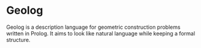 # Geolog
Geolog is a description language for geometric construction problems written in Prolog. It aims to look like natural language while keeping a formal structure.
